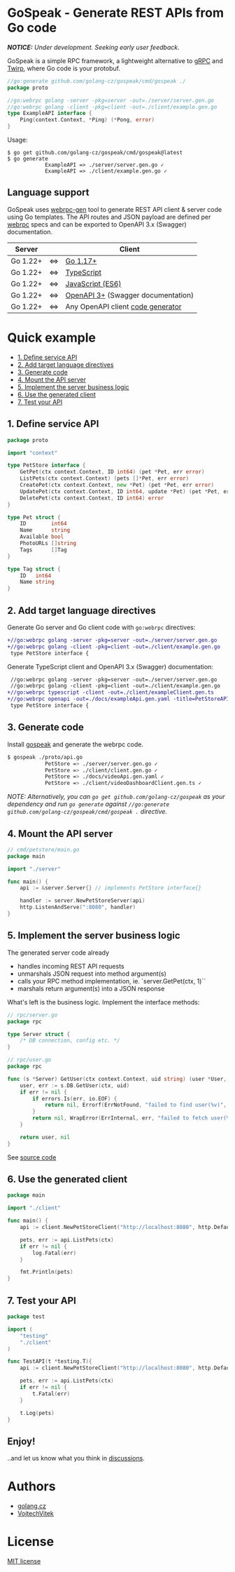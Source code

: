 # GoSpeak - Generate REST APIs from Go code <!-- omit in toc -->

***NOTICE:** Under development. Seeking early user feedback.*

GoSpeak is a simple RPC framework, a lightweight alternative to [gRPC](https://grpc.io/) and [Twirp](https://twitchtv.github.io/twirp/docs/intro.html), where Go code is your protobuf.

```go
//go:generate github.com/golang-cz/gospeak/cmd/gospeak ./
package proto

//go:webrpc golang -server -pkg=server -out=./server/server.gen.go
//go:webrpc golang -client -pkg=client -out=./client/example.gen.go
type ExampleAPI interface {
	Ping(context.Context, *Ping) (*Pong, error)
}
```

Usage:

```
$ go get github.com/golang-cz/gospeak/cmd/gospeak@latest
$ go generate
            ExampleAPI => ./server/server.gen.go ✓
            ExampleAPI => ./client/example.gen.go ✓
```

## Language support <!-- omit in toc -->

GoSpeak uses [webrpc-gen](https://github.com/webrpc/webrpc) tool to generate REST API client & server code using Go templates. The API routes and JSON payload are defined per [webrpc](https://github.com/webrpc/webrpc) specs and can be exported to OpenAPI 3.x (Swagger) documentation.

| Server   | | Client                                                                                                               |
|----------|---|----------------------------------------------------------------------------------------------------------------------|
| Go 1.22+ | <=> | [Go 1.17+](https://github.com/webrpc/gen-golang)                                                                     |
| Go 1.22+ | <=> | [TypeScript](https://github.com/webrpc/gen-typescript)                                                               |
| Go 1.22+ | <=> | [JavaScript (ES6)](https://github.com/webrpc/gen-javascript)                                                         |
| Go 1.22+ | <=> | [OpenAPI 3+](https://github.com/webrpc/gen-openapi) (Swagger documentation)                                     |
| Go 1.22+ | <=> | Any OpenAPI client [code generator](https://github.com/webrpc/gen-openapi#generate-clientdocs-via-openapi-generator) |

# Quick example <!-- omit in toc -->

- [1. Define service API](#1-define-service-api)
- [2. Add target language directives](#2-add-target-language-directives)
- [3. Generate code](#3-generate-code)
- [4. Mount the API server](#4-mount-the-api-server)
- [5. Implement the server business logic](#5-implement-the-server-business-logic)
- [6. Use the generated client](#6-use-the-generated-client)
- [7. Test your API](#7-test-your-api)


## 1. Define service API

```go
package proto

import "context"

type PetStore interface {
	GetPet(ctx context.Context, ID int64) (pet *Pet, err error)
	ListPets(ctx context.Context) (pets []*Pet, err error)
	CreatePet(ctx context.Context, new *Pet) (pet *Pet, err error)
	UpdatePet(ctx context.Context, ID int64, update *Pet) (pet *Pet, err error)
	DeletePet(ctx context.Context, ID int64) error
}

type Pet struct {
	ID        int64
	Name      string
	Available bool
	PhotoURLs []string
	Tags      []Tag
}

type Tag struct {
	ID   int64
	Name string
}
```

## 2. Add target language directives

Generate Go server and Go client code with `go:webrpc` directives:

```diff
+//go:webrpc golang -server -pkg=server -out=./server/server.gen.go
+//go:webrpc golang -client -pkg=client -out=./client/example.gen.go
 type PetStore interface {
```

Generate TypeScript client and OpenAPI 3.x (Swagger) documentation:

```diff
 //go:webrpc golang -server -pkg=server -out=./server/server.gen.go
 //go:webrpc golang -client -pkg=client -out=./client/example.gen.go
+//go:webrpc typescript -client -out=./client/exampleClient.gen.ts
+//go:webrpc openapi -out=./docs/exampleApi.gen.yaml -title=PetStoreAPI
 type PetStore interface {
```

## 3. Generate code

Install [gospeak](https://github.com/golang-cz/gospeak/releases) and generate the webrpc code.

```bash
$ gospeak ./proto/api.go
            PetStore => ./server/server.gen.go ✓
            PetStore => ./client/client.gen.go ✓
            PetStore => ./docs/videoApi.gen.yaml ✓
            PetStore => ./client/videoDashboardClient.gen.ts ✓
```

*NOTE: Alternatively, you can `go get github.com/golang-cz/gospeak` as your dependency and run `go generate` against `//go:generate github.com/golang-cz/gospeak/cmd/gospeak .` directive.*

## 4. Mount the API server

```go
// cmd/petstore/main.go
package main

import "./server"

func main() {
	api := &server.Server{} // implements PetStore interface{}

	handler := server.NewPetStoreServer(api)
	http.ListenAndServe(":8080", handler)
}
```

## 5. Implement the server business logic

The generated server code already
- handles incoming REST API requests
- unmarshals JSON request into method argument(s)
- calls your RPC method implementation, ie. `server.GetPet(ctx, 1)``
- marshals return argument(s) into a JSON response

What's left is the business logic. Implement the interface methods:

```go
// rpc/server.go
package rpc

type Server struct {
	/* DB connection, config etc. */
}
```

```go
// rpc/user.go
package rpc

func (s *Server) GetUser(ctx context.Context, uid string) (user *User, err error) {
	user, err := s.DB.GetUser(ctx, uid)
	if err != nil {
		if errors.Is(err, io.EOF) {
			return nil, Errorf(ErrNotFound, "failed to find user(%v)", uid)
		}
		return nil, WrapError(ErrInternal, err, "failed to fetch user(%v)", uid)
	}

	return user, nil
}
```

See [source code](./_examples/petStore/server/pets.go)

## 6. Use the generated client

```go
package main

import "./client"

func main() {
	api := client.NewPetStoreClient("http://localhost:8080", http.DefaultClient)

	pets, err := api.ListPets(ctx)
	if err != nil {
		log.Fatal(err)
	}

	fmt.Println(pets)
}
```

## 7. Test your API

```go
package test

import (
	"testing"
	"./client"
)

func TestAPI(t *testing.T){
	api := client.NewPetStoreClient("http://localhost:8080", http.DefaultClient)

	pets, err := api.ListPets(ctx)
	if err != nil {
		t.Fatal(err)
	}

	t.Log(pets)
}
```

## Enjoy! <!-- omit in toc -->

..and let us know what you think in [discussions](https://github.com/golang-cz/gospeak/discussions).

# Authors <!-- omit in toc -->
- [golang.cz](https://golang.cz)
- [VojtechVitek](https://github.com/VojtechVitek)

# License <!-- omit in toc -->

[MIT license](./LICENSE)
